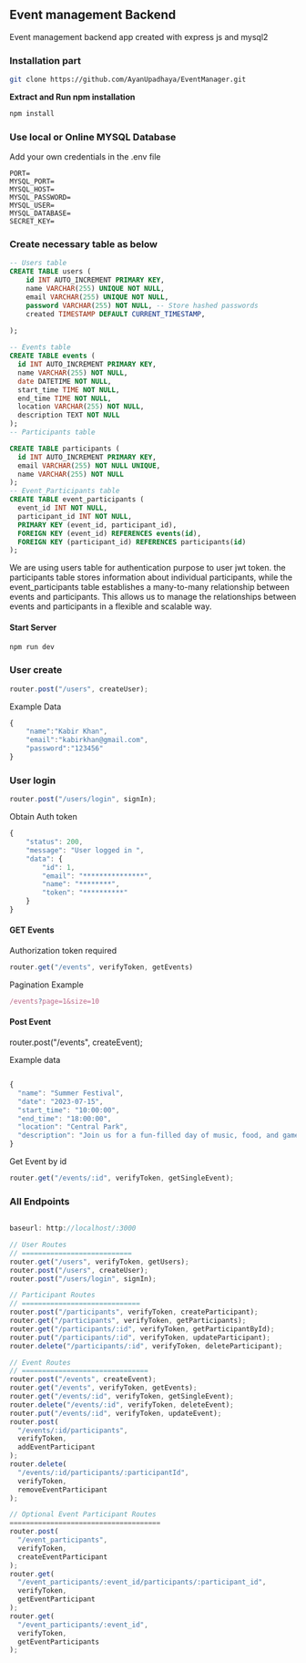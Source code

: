 ## Event management Backend

Event management backend app created with express js and mysql2

### Installation part
``` bash
git clone https://github.com/AyanUpadhaya/EventManager.git
```

<b>Extract and Run npm installation</b>

```bash
npm install
```

### Use local or Online MYSQL Database

Add your own credentials in the .env file

``` .env
PORT=
MYSQL_PORT=
MYSQL_HOST=
MYSQL_PASSWORD=
MYSQL_USER=
MYSQL_DATABASE=
SECRET_KEY=
```

### Create necessary table as below

``` sql
-- Users table
CREATE TABLE users (
    id INT AUTO_INCREMENT PRIMARY KEY,
    name VARCHAR(255) UNIQUE NOT NULL,
    email VARCHAR(255) UNIQUE NOT NULL,
    password VARCHAR(255) NOT NULL, -- Store hashed passwords
    created TIMESTAMP DEFAULT CURRENT_TIMESTAMP,
    
);

-- Events table
CREATE TABLE events (
  id INT AUTO_INCREMENT PRIMARY KEY,
  name VARCHAR(255) NOT NULL,
  date DATETIME NOT NULL,
  start_time TIME NOT NULL,
  end_time TIME NOT NULL,
  location VARCHAR(255) NOT NULL,
  description TEXT NOT NULL
);
-- Participants table 

CREATE TABLE participants (
  id INT AUTO_INCREMENT PRIMARY KEY,
  email VARCHAR(255) NOT NULL UNIQUE,
  name VARCHAR(255) NOT NULL 
);
-- Event_Participants table
CREATE TABLE event_participants (
  event_id INT NOT NULL,
  participant_id INT NOT NULL,
  PRIMARY KEY (event_id, participant_id),
  FOREIGN KEY (event_id) REFERENCES events(id),
  FOREIGN KEY (participant_id) REFERENCES participants(id)
);

```

We are using users table for authentication purpose to user jwt token. the participants table stores information about individual participants, while the event_participants table establishes a many-to-many relationship between events and participants. This allows us to manage the relationships between events and participants in a flexible and scalable way.

#### Start Server

``` bash
npm run dev
```

### User create

``` js
router.post("/users", createUser);
```

Example Data
``` js
{
    "name":"Kabir Khan",
    "email":"kabirkhan@gmail.com",
    "password":"123456"
}
```

### User login
``` js
router.post("/users/login", signIn);
```

Obtain Auth token

``` js
{
    "status": 200,
    "message": "User logged in ",
    "data": {
        "id": 1,
        "email": "***************",
        "name": "********",
        "token": "**********"
    }
}

```


#### GET Events

Authorization token required

``` js
router.get("/events", verifyToken, getEvents)
```

Pagination Example
```js
/events?page=1&size=10
```

#### Post Event

router.post("/events", createEvent);

Example data

``` js

{
  "name": "Summer Festival",
  "date": "2023-07-15",
  "start_time": "10:00:00",
  "end_time": "18:00:00",
  "location": "Central Park",
  "description": "Join us for a fun-filled day of music, food, and games at the Summer Festival!"
}

```

Get Event by id

``` js
router.get("/events/:id", verifyToken, getSingleEvent);
```

### All Endpoints

``` js

baseurl: http://localhost/:3000

// User Routes
// ===========================
router.get("/users", verifyToken, getUsers);
router.post("/users", createUser);
router.post("/users/login", signIn);

// Participant Routes
// =============================
router.post("/participants", verifyToken, createParticipant);
router.get("/participants", verifyToken, getParticipants);
router.get("/participants/:id", verifyToken, getParticipantById);
router.put("/participants/:id", verifyToken, updateParticipant);
router.delete("/participants/:id", verifyToken, deleteParticipant);

// Event Routes
// ===============================
router.post("/events", createEvent);
router.get("/events", verifyToken, getEvents);
router.get("/events/:id", verifyToken, getSingleEvent);
router.delete("/events/:id", verifyToken, deleteEvent);
router.put("/events/:id", verifyToken, updateEvent);
router.post(
  "/events/:id/participants", 
  verifyToken, 
  addEventParticipant
);
router.delete(
  "/events/:id/participants/:participantId",
  verifyToken,
  removeEventParticipant
);

// Optional Event Participant Routes
=====================================
router.post(
  "/event_participants",
  verifyToken,
  createEventParticipant
);
router.get(
  "/event_participants/:event_id/participants/:participant_id",
  verifyToken,
  getEventParticipant
);
router.get(
  "/event_participants/:event_id",
  verifyToken,
  getEventParticipants
);

```